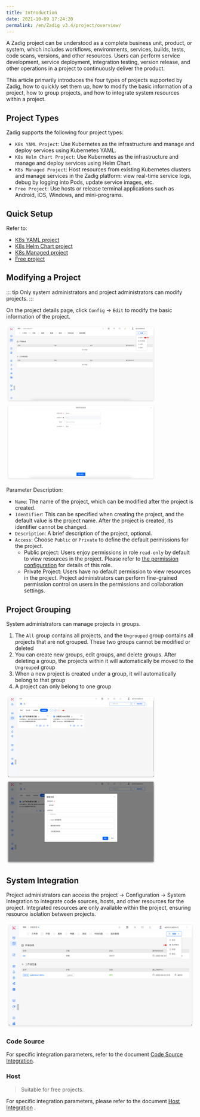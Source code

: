 ```yaml
---
title: Introduction
date: 2021-10-09 17:24:20
permalink: /en/Zadig v3.4/project/overview/
---
```


A Zadig project can be understood as a complete business unit, product, or system, which includes workflows, environments, services, builds, tests, code scans, versions, and other resources. Users can perform service development, service deployment, integration testing, version release, and other operations in a project to continuously deliver the product.

This article primarily introduces the four types of projects supported by Zadig, how to quickly set them up, how to modify the basic information of a project, how to group projects, and how to integrate system resources within a project.

## Project Types

Zadig supports the following four project types:
- `K8s YAML Project`: Use Kubernetes as the infrastructure and manage and deploy services using Kubernetes YAML.
- `K8s Helm Chart Project`: Use Kubernetes as the infrastructure and manage and deploy services using Helm Chart.
- `K8s Managed Project`: Host resources from existing Kubernetes clusters and manage services in the Zadig platform: view real-time service logs, debug by logging into Pods, update service images, etc.
- `Free Project`: Use hosts or release terminal applications such as Android, iOS, Windows, and mini-programs.

## Quick Setup

Refer to:

- [K8s YAML project](/en/Zadig%20v3.4/project/k8s-yaml/)
- [K8s Helm Chart project](/en/Zadig%20v3.4/project/helm-chart/)
- [K8s Managed project](/en/Zadig%20v3.4/project/host-k8s-resources/)
- [Free project](/en/Zadig%20v3.4/project/vm/)

## Modifying a Project

::: tip
Only system administrators and project administrators can modify projects.
:::

On the project details page, click `Config` -> `Edit` to modify the basic information of the project.

<img src="../../../_images/update_project_basic_info_1_220.png" width="400">
<img src="../../../_images/update_project_basic_info_2_220.png" width="400">

Parameter Description:
- `Name`: The name of the project, which can be modified after the project is created.
- `Identifier`: This can be specified when creating the project, and the default value is the project name. After the project is created, its identifier cannot be changed.
- `Description`: A brief description of the project, optional.
- `Access`: Choose `Public` or `Private` to define the default permissions for the project.
    - Public project: Users enjoy permissions in role `read-only` by default to view resources in the project. Please refer to [the permission configuration](/en/Zadig%20v3.4/project/permission/#permission-configuration) for details of this role.
    - Private Project: Users have no default permission to view resources in the project. Project administrators can perform fine-grained permission control on users in the permissions and collaboration settings.

## Project Grouping

System administrators can manage projects in groups.

1. The `All` group contains all projects, and the `Ungrouped` group contains all projects that are not grouped. These two groups cannot be modified or deleted
2. You can create new groups, edit groups, and delete groups. After deleting a group, the projects within it will automatically be moved to the `Ungrouped` group
3. When a new project is created under a group, it will automatically belong to that group
4. A project can only belong to one group

<img src="../../../_images/project_group_config.png" width="400">
<img src="../../../_images/project_group_config_1.png" width="400">

## System Integration

Project administrators can access the project -> Configuration -> System Integration to integrate code sources, hosts, and other resources for the project. Integrated resources are only available within the project, ensuring resource isolation between projects.

![System integration](../../../_images/system_integration_in_project.png)

### Code Source

For specific integration parameters, refer to the document [Code Source Integration](/en/Zadig%20v3.4/settings/codehost/overview/).

### Host
> Suitable for free projects.

For specific integration parameters, please refer to the document [Host Integration](/en/Zadig%20v3.4/settings/vm-management/#add-a-host) .